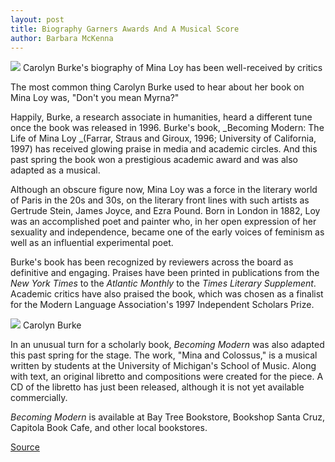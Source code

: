 ```yaml
---
layout: post
title: Biography Garners Awards And A Musical Score
author: Barbara McKenna
---
```


![][3] Carolyn Burke's biography of Mina Loy has been well-received by critics

The most common thing Carolyn Burke used to hear about her book on Mina Loy was, "Don't you mean Myrna?"

Happily, Burke, a research associate in humanities, heard a different tune once the book was released in 1996. Burke's book, _Becoming Modern: The Life of Mina Loy _(Farrar, Straus and Giroux, 1996; University of California, 1997) has received glowing praise in media and academic circles. And this past spring the book won a prestigious academic award and was also adapted as a musical.

Although an obscure figure now, Mina Loy was a force in the literary world of Paris in the 20s and 30s, on the literary front lines with such artists as Gertrude Stein, James Joyce, and Ezra Pound. Born in London in 1882, Loy was an accomplished poet and painter who, in her open expression of her sexuality and independence, became one of the early voices of feminism as well as an influential experimental poet.

Burke's book has been recognized by reviewers across the board as definitive and engaging. Praises have been printed in publications from the _New York Times_ to the _Atlantic Monthly_ to the _Times Literary Supplement_. Academic critics have also praised the book, which was chosen as a finalist for the Modern Language Association's 1997 Independent Scholars Prize.

![][6] Carolyn Burke

In an unusual turn for a scholarly book, _Becoming Modern_ was also adapted this past spring for the stage. The work, "Mina and Colossus," is a musical written by students at the University of Michigan's School of Music. Along with text, an original libretto and compositions were created for the piece. A CD of the libretto has just been released, although it is not yet available commercially.

_Becoming Modern_ is available at Bay Tree Bookstore, Bookshop Santa Cruz, Capitola Book Cafe, and other local bookstores.
  

[3]: http://www1.ucsc.edu/oncampus/currents/98-99/art/loy_cover.98-08-10.gif
[6]: http://www1.ucsc.edu/oncampus/currents/98-99/art/burke_carolyn.98-08-10.gif

[Source](http://www1.ucsc.edu/oncampus/currents/98-99/08-10/loy.htm "Permalink to Carolyn Burke's book on Mina Loy: 08-10-98")
